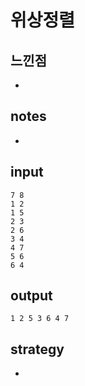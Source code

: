# 위상정렬

## 느낀점
* 

## notes
* 

## input
```
7 8
1 2
1 5
2 3
2 6
3 4
4 7
5 6
6 4
```

## output
```
1 2 5 3 6 4 7
```

## strategy
* 
